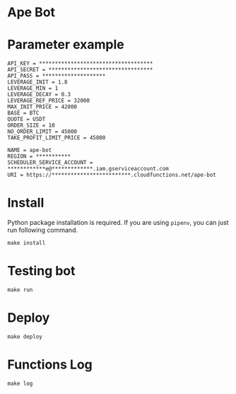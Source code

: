 # Ape Bot
# Parameter example
```
API_KEY = ************************************
API_SECRET = *********************************
API_PASS = ********************
LEVERAGE_INIT = 1.8
LEVERAGE_MIN = 1
LEVERAGE_DECAY = 0.3
LEVERAGE_REF_PRICE = 32000
MAX_INIT_PRICE = 42000
BASE = BTC
QUOTE = USDT
ORDER_SIZE = 10
NO_ORDER_LIMIT = 45000
TAKE_PROFIT_LIMIT_PRICE = 45800

NAME = ape-bot
REGION = ***********
SCHEDULER_SERVICE_ACCOUNT = ************e@*************.iam.gserviceaccount.com
URI = https://*************************.cloudfunctions.net/ape-bot
```


# Install
Python package installation is required.
If you are using `pipenv`, you can just run following command.

```
make install
```

# Testing bot
```
make run
```

# Deploy
```
make deploy
```

# Functions Log
```
make log
```
